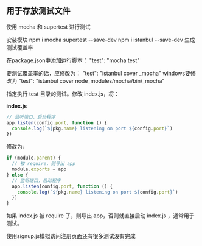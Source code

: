 ## 用于存放测试文件 


使用 mocha 和 supertest 进行测试 

安装模块
    npm i mocha supertest --save-dev
    npm i istanbul --save-dev   生成测试覆盖率

在package.json中添加运行脚本：
    "test": "mocha test"

要测试覆盖率的话，应修改为：
    "test": "istanbul cover _mocha"
    windows要修改为 "test": "istanbul cover node_modules/mocha/bin/_mocha"

指定执行 test 目录的测试。修改 index.js，将：

**index.js**

```js
// 监听端口，启动程序
app.listen(config.port, function () {
  console.log(`${pkg.name} listening on port ${config.port}`)
})
```

修改为:

```js
if (module.parent) {
  // 被 require，则导出 app
  module.exports = app
} else {
  // 监听端口，启动程序
  app.listen(config.port, function () {
    console.log(`${pkg.name} listening on port ${config.port}`)
  })
}
```
如果 index.js 被 require 了，则导出 app，否则就直接启动 index.js ，通常用于测试。


使用signup.js模拟访问注册页面还有很多测试没有完成
